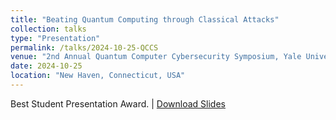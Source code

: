 ```yaml
---
title: "Beating Quantum Computing through Classical Attacks"
collection: talks
type: "Presentation"
permalink: /talks/2024-10-25-QCCS
venue: "2nd Annual Quantum Computer Cybersecurity Symposium, Yale University"
date: 2024-10-25
location: "New Haven, Connecticut, USA"
---
```

Best Student Presentation Award. |
[Download Slides](https://Siyi-06.github.io/files/2024-10-25-QCCS.pptx)

